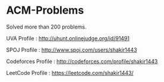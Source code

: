 # ACM-Problems
Solved more than 200 problems.

UVA Profile : http://uhunt.onlinejudge.org/id/91491

SPOJ Profile : http://www.spoj.com/users/shakir1443

Codeforces Profile : http://codeforces.com/profile/shakir1443

LeetCode Profile : https://leetcode.com/shakir1443/
